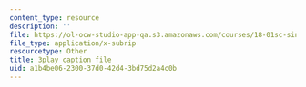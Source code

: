 ```yaml
---
content_type: resource
description: ''
file: https://ol-ocw-studio-app-qa.s3.amazonaws.com/courses/18-01sc-single-variable-calculus-fall-2010/a1b4be06230037d042d43bd75d2a4c0b_MK_0QHbUnIA.srt
file_type: application/x-subrip
resourcetype: Other
title: 3play caption file
uid: a1b4be06-2300-37d0-42d4-3bd75d2a4c0b
---
```

